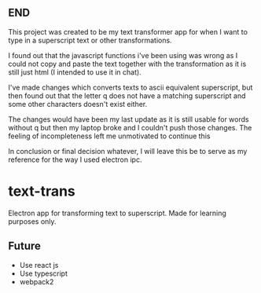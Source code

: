 ## END

This project was created to be my text transformer app for when I want to type in a superscript text or other transformations.

I found out that the javascript functions i've been using was wrong as I could not copy and paste the text together with the transformation as it is still just html (I intended to use it in chat).

I've made changes which converts texts to ascii equivalent superscript, but then found out that the letter q does not have a matching superscript and some other characters doesn't exist either.

The changes would have been my last update as it is still usable for words without q but then my laptop broke and I couldn't push those changes. The feeling of incompleteness left me unmotivated to continue this

In conclusion or final decision whatever, I will leave this be to serve as my reference for the way I used electron ipc.

# text-trans

Electron app for transforming text to superscript. Made for learning purposes only.

## Future

- Use react js
- Use typescript
- webpack2
